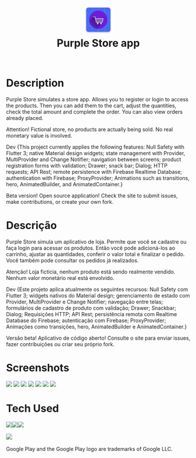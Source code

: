 <div align="center">
      <h1> <img src="https://github.com/joaoffnogueira/purple_store/blob/main/android/app/src/main/res/mipmap-xxxhdpi/ic_launcher.png?raw=true" width="80px"><br/>Purple Store app</h1>
     </div>
<p align="center"> <a href="https://joaonogueira.dev/" target="_blank"><img alt="" src="https://img.shields.io/badge/Website-EA4C89?style=normal&logo=dribbble&logoColor=white" style="vertical-align:center" /></a> <a href="https://www.linkedin.com/in/joaoffnogueira/}" target="_blank"><img alt="" src="https://img.shields.io/badge/LinkedIn-0077B5?style=normal&logo=linkedin&logoColor=white" style="vertical-align:center" /></a> </p>

# Description

Purple Store simulates a store app. Allows you to register or login to access the products. Then you can add them to the cart, adjust the quantities, check the total amount and complete the order. You can also view orders already placed.

Attention! Fictional store, no products are actually being sold. No real monetary value is involved.

Dev {This project currently applies the following features: Null Safety with Flutter 3; native Material design widgets; state management with Provider, MultiProvider and Change Notifier; navigation between screens; product registration forms with validation; Drawer; snack bar; Dialog; HTTP requests; API Rest; remote persistence with Firebase Realtime Database; authentication with Firebase; ProxyProvider; Animations such as transitions, hero, AnimatedBuilder, and AnimatedContainer.}

Beta version!
Open source application! Check the site to submit issues, make contributions, or create your own fork.

# Descrição

Purple Store simula um aplicativo de loja. Permite que você se cadastre ou faça login para acessar os produtos. Então você pode adicioná-los ao carrinho, ajustar as quantidades, conferir o valor total e finalizar o pedido. Você também pode consultar os pedidos já realizados.

Atenção! Loja fictícia, nenhum produto está sendo realmente vendido. Nenhum valor monetário real está envolvido.

Dev {Este projeto aplica atualmente os seguintes recursos: Null Safety com Flutter 3; widgets nativos do Material design; gerenciamento de estado com Provider, MultiProvider e Change Notifier; navegação entre telas; formulários de cadastro de produto com validação; Drawer; Snackbar; Dialog; Requisições HTTP; API Rest; persistência remota com Realtime Database do Firebase; autenticação com Firebase; ProxyProvider; Animações como transições, hero, AnimatedBuilder e AnimatedContainer.}

Versão beta!
Aplicativo de código aberto! Consulte o site para enviar issues, fazer contribuições ou criar seu próprio fork.

# Screenshots

<img src="https://lh3.googleusercontent.com/J_UO25fnlg5OvVO6MHaYBtjT__JCrcYCR4wQIt_QDAaCMLEGHUycl7HvqdpbfaTlzFgW" width=13%> <img src="https://lh3.googleusercontent.com/tsg1bMwUxFs-iWFSH1OFE5OJRMf9N0vmhNcL_9IEDsHeomg3aYr-xee_U7snaCx6RQ8" width=13%> <img src="https://lh3.googleusercontent.com/n8iIrvgBmu0DCquI1Cd9l226stiGhdkc-5V8sCuP4MpVwpv2VX76TqflB8x72d3ikJM" width=13%> <img src="https://lh3.googleusercontent.com/-MeKrR5i3Y4-eNI53ogy_Q2NK0B3AP-U15Jn1U0M4xGF0U4JP69Kik3pMhxD0ZQW2A" width=13%> <img src="https://lh3.googleusercontent.com/YGXTFBoJ-SbfEzH52FK60eVqG7mfOgyzZToBP0YpwAnORZqG_dTLr2LefaIgv93mZXxZ" width=13%> <img src="https://lh3.googleusercontent.com/QQdiu-mXevx38ABd04CDVggy1a6NgnjjHGoqTOJ24gNtj2gBAVCW5KS6gX4ON0YuHXM" width=13%> <img src="https://lh3.googleusercontent.com/NwwD244-SDx_1c-R-KOgn5OV01FkzZGJ2GUg5jJ5VAVIHiQbowAWxgEPZ-8PoQJkDg" width=13%>

# Tech Used

<img src="https://img.shields.io/badge/dart-%230175C2.svg?style=for-the-badge&logo=dart&logoColor=white"><img src="https://img.shields.io/badge/Flutter-%2302569B.svg?style=for-the-badge&logo=Flutter&logoColor=white"><img src="https://img.shields.io/badge/firebase-%23039BE5.svg?style=for-the-badge&logo=firebase">

[<img src="https://play.google.com/intl/en_us/badges/static/images/badges/en_badge_web_generic.png" height=100vh>](https://play.google.com/store/apps/details?id=dev.joaonogueira.purple_store)

Google Play and the Google Play logo are trademarks of Google LLC.
